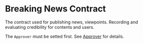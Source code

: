 # Breaking News Contract

The contract used for publishing news, viewpoints. Recording and evaluating credibility for contents and users.

The `Approver` must be setted first. See [Approver](https://github.com/Hackathon-N-P/ApproveBN) for details.